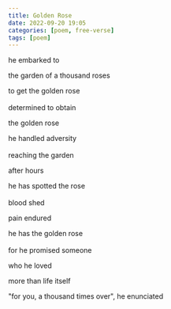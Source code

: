 ```yaml
---
title: Golden Rose
date: 2022-09-20 19:05
categories: [poem, free-verse]
tags: [poem]
---
```


he embarked to

the garden of a thousand roses

to get the golden rose
\
\
determined to obtain

the golden rose

he handled adversity
\
\
reaching the garden

after hours

he has spotted the rose
\
\
blood shed

pain endured

he has the golden rose
\
\
for he promised someone

who he loved

more than life itself

"for you, a thousand times over", he enunciated
